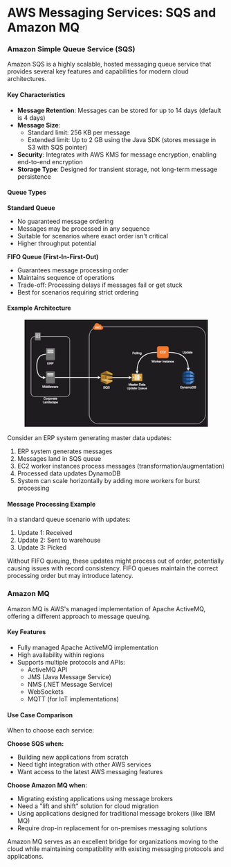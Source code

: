 # AWS Messaging Services: SQS and Amazon MQ

### Amazon Simple Queue Service (SQS)

Amazon SQS is a highly scalable, hosted messaging queue service that provides several key features and capabilities for modern cloud architectures.

#### Key Characteristics

* **Message Retention**: Messages can be stored for up to 14 days (default is 4 days)
* **Message Size**:
  * Standard limit: 256 KB per message
  * Extended limit: Up to 2 GB using the Java SDK (stores message in S3 with SQS pointer)
* **Security**: Integrates with AWS KMS for message encryption, enabling end-to-end encryption
* **Storage Type**: Designed for transient storage, not long-term message persistence

#### Queue Types

**Standard Queue**

* No guaranteed message ordering
* Messages may be processed in any sequence
* Suitable for scenarios where exact order isn't critical
* Higher throughput potential

**FIFO Queue (First-In-First-Out)**

* Guarantees message processing order
* Maintains sequence of operations
* Trade-off: Processing delays if messages fail or get stuck
* Best for scenarios requiring strict ordering

#### Example Architecture

<figure><img src="../../../../.gitbook/assets/image (2).png" alt=""><figcaption></figcaption></figure>

Consider an ERP system generating master data updates:

1. ERP system generates messages
2. Messages land in SQS queue
3. EC2 worker instances process messages (transformation/augmentation)
4. Processed data updates DynamoDB
5. System can scale horizontally by adding more workers for burst processing

#### Message Processing Example

In a standard queue scenario with updates:

1. Update 1: Received
2. Update 2: Sent to warehouse
3. Update 3: Picked

Without FIFO queuing, these updates might process out of order, potentially causing issues with record consistency. FIFO queues maintain the correct processing order but may introduce latency.

### Amazon MQ

Amazon MQ is AWS's managed implementation of Apache ActiveMQ, offering a different approach to message queuing.

#### Key Features

* Fully managed Apache ActiveMQ implementation
* High availability within regions
* Supports multiple protocols and APIs:
  * ActiveMQ API
  * JMS (Java Message Service)
  * NMS (.NET Message Service)
  * WebSockets
  * MQTT (for IoT implementations)

#### Use Case Comparison

When to choose each service:

**Choose SQS when:**

* Building new applications from scratch
* Need tight integration with other AWS services
* Want access to the latest AWS messaging features

**Choose Amazon MQ when:**

* Migrating existing applications using message brokers
* Need a "lift and shift" solution for cloud migration
* Using applications designed for traditional message brokers (like IBM MQ)
* Require drop-in replacement for on-premises messaging solutions

Amazon MQ serves as an excellent bridge for organizations moving to the cloud while maintaining compatibility with existing messaging protocols and applications.
